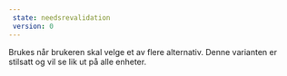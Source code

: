 ```yaml
---
 state: needsrevalidation
 version: 0
---
```

Brukes når brukeren skal velge et av flere alternativ. Denne varianten er stilsatt og vil se lik ut på alle enheter.
